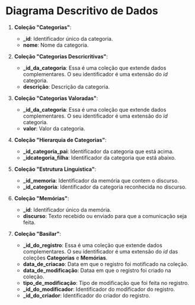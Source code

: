 # Diagrama Descritivo de Dados

1. **Coleção "Categorias"**:
   - **_id**: Identificador único da categoria.
   - **nome**: Nome da categoria.

2. **Coleção "Categorias Descricritivas"**:
   - **_id_da_categoria**: Essa é uma coleção que extende dados complementares. O seu identificador é uma extensão do _id_ categoria.
   - **descrição**: Descrição da categoria.

3. **Coleção "Categorias Valoradas"**:
   - **_id_da_categoria**: Essa é uma coleção que extende dados complementares. O seu identificador é uma extensão do _id_ categoria.
   - **valor**: Valor da categoria.

4. **Coleção "Hierarquia de Categorias"**:
   - **_id_categoria_pai**: Identificador da categoria que está acima.
   - **_idcategoria_filha**: Identificador da categoria que está abaixo.

5. **Coleção "Estrutura Linguistica"**:
   - **_id_memoria**: Identificador da memória que contem o discurso.
   - **_id_categoria**: Identificador da categoria reconhecida no discurso.

6. **Coleção "Memórias"**:
   - **_id**: Identificador único da memória.
   - **discurso**: Texto recebido ou enviado para que a comunicação seja feita.

7. **Coleção "Basilar"**:
   - **_id_do_registro**: Essa é uma coleção que extende dados complementares. O seu identificador é uma extensão do _id_ das coleções **Categorias** e **Memórias**.
   - **data_de_criacao**: Data em que o registro foi motificado na coleção.
   - **data_de_modificação**: Dataa em que o registro foi criado na coleção.
   - **tipo_de_modificação**: Tipo de modificação que foi feita no registro.
   - **_id_do_modificador**: Identificador do modificador do registro.
   - **_id_do_criador**: Identificador do criador do registro.
